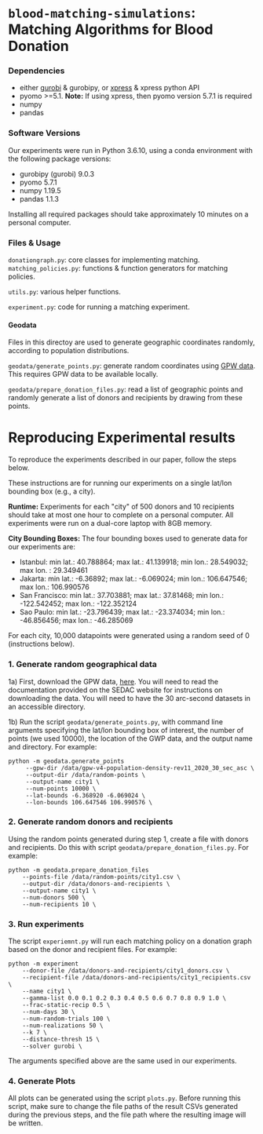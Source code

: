 # `blood-matching-simulations`: Matching Algorithms for Blood Donation

### Dependencies
- either [gurobi](https://www.gurobi.com/) & gurobipy, or [xpress](https://www.fico.com/en/products/fico-xpress-solver) & xpress python API
- pyomo >=5.1. **Note:** If using xpress, then pyomo version 5.7.1 is required
- numpy
- pandas

### Software Versions
Our experiments were run in Python 3.6.10, using a conda environment with the following package versions:
- gurobipy (gurobi) 9.0.3 
- pyomo 5.7.1
- numpy 1.19.5
- pandas 1.1.3

Installing all required packages should take approximately 10 minutes on a personal computer.


### Files & Usage

`donationgraph.py`: core classes for implementing matching.
`
matching_policies.py`: functions & function generators for matching policies.

`utils.py`: various helper functions.

`experiment.py`: code for running a matching experiment.

#### Geodata

Files in this directoy are used to generate geographic coordinates randomly, according to population distributions.

`geodata/generate_points.py`: generate random coordinates using [GPW data](http://sedac.ciesin.columbia.edu/data/collection/gpw-v4/documentation). This requires GPW data to be available locally.

`geodata/prepare_donation_files.py`: read a list of geographic points and randomly generate a list of donors and recipients by drawing from these points.


# Reproducing Experimental results

To reproduce the experiments described in our paper, follow the steps below.

These instructions are for running our experiments on a single lat/lon bounding box (e.g., a city).

**Runtime:** Experiments for each "city" of 500 donors and 10 recipients should take at most one hour to complete on a personal computer. All experiments were run on a dual-core laptop with 8GB memory. 

**City Bounding Boxes:** The four bounding boxes used to generate data for our experiments are:
- Istanbul: min lat.: 40.788864; max lat.: 41.139918; min lon.: 28.549032; max lon. : 29.349461
- Jakarta: min lat.: -6.36892; max lat.: -6.069024; min lon.: 106.647546; max lon.: 106.990576 
- San Francisco: min lat.: 37.703881; max lat.: 37.81468; min lon.: -122.542452; max lon.: -122.352124 
- Sao Paulo: min lat.: -23.796439; max lat.: -23.374034; min lon.: -46.856456; max lon.: -46.285069 

For each city, 10,000 datapoints were generated using a random seed of 0 (instructions below).

### 1. Generate random geographical data

1a) First, download the GPW data, [here](https://sedac.ciesin.columbia.edu/data/collection/gpw-v4/documentation). You will need to read the documentation provided on the SEDAC website for instructions on downloading the data. You will need to have the 30 arc-second datasets in an accessible directory.

1b) Run the script `geodata/generate_points.py`, with command line arguments specifying the lat/lon bounding box of interest, the number of points (we used 10000), the location of the GWP data, and the output name and directory. For example:

```commandline
python -m geodata.generate_points 
     --gpw-dir /data/gpw-v4-population-density-rev11_2020_30_sec_asc \
     --output-dir /data/random-points \
     --output-name city1 \
     --num-points 10000 \
     --lat-bounds -6.368920 -6.069024 \
     --lon-bounds 106.647546 106.990576 \
```

### 2. Generate random donors and recipients

Using the random points generated during step 1, create a file with donors and recipients. Do this with script `geodata/prepare_donation_files.py`. For example:

```commandline
python -m geodata.prepare_donation_files 
    --points-file /data/random-points/city1.csv \
    --output-dir /data/donors-and-recipients \
    --output-name city1 \
    --num-donors 500 \
    --num-recipients 10 \
```

### 3. Run experiments

The script `experiemnt.py` will run each matching policy on a donation graph based on the donor and recipient files. For example:

```commandline
python -m experiment 
    --donor-file /data/donors-and-recipients/city1_donors.csv \
    --recipient-file /data/donors-and-recipients/city1_recipients.csv \
    --name city1 \
    --gamma-list 0.0 0.1 0.2 0.3 0.4 0.5 0.6 0.7 0.8 0.9 1.0 \
    --frac-static-recip 0.5 \
    --num-days 30 \
    --num-random-trials 100 \
    --num-realizations 50 \
    --k 7 \
    --distance-thresh 15 \
    --solver gurobi \
```

The arguments specified above are the same used in our experiments.


### 4. Generate Plots

All plots can be generated using the script `plots.py`. Before running this script, make sure to change the file paths of the result CSVs generated during the previous steps, and the file path where the resulting image will be written.
